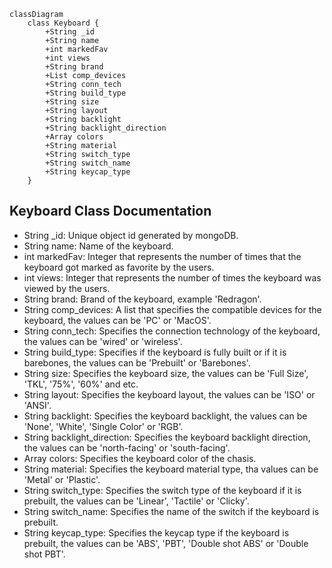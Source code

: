 ```mermaid
classDiagram
    class Keyboard {
        +String _id  
        +String name
        +int markedFav
        +int views
        +String brand
        +List comp_devices
        +String conn_tech 
        +String build_type
        +String size
        +String layout
        +String backlight
        +String backlight_direction
        +Array colors
        +String material
        +String switch_type
        +String switch_name
        +String keycap_type
    }
```

## Keyboard Class Documentation 
* String _id: Unique object id generated by mongoDB.
* String name: Name of the keyboard.
* int markedFav: Integer that represents the number of times that the keyboard got marked as favorite by the users.
* int views: Integer that represents the number of times the keyboard was viewed by the users.
* String brand: Brand of the keyboard, example 'Redragon'.
* String comp_devices: A list that specifies the compatible devices for the keyboard, the values can be 'PC' or 'MacOS'.
* String conn_tech: Specifies the connection technology of the keyboard, the values can be 'wired' or 'wireless'.
* String build_type: Specifies if the keyboard is fully built or if it is barebones, the values can be 'Prebuilt' or 'Barebones'.
* String size: Specifies the keyboard size, the values can be 'Full Size', 'TKL', '75%', '60%' and etc.
* String layout: Specifies the keyboard layout, the values can be 'ISO' or 'ANSI'.
* String backlight: Specifies the keyboard backlight, the values can be 'None', 'White', 'Single Color' or 'RGB'.
* String backlight_direction: Specifies the keyboard backlight direction, the values can be 'north-facing' or 'south-facing'.
* Array colors: Specifies the keyboard color of the chasis.
* String material: Specifies the keyboard material type, tha values can be 'Metal' or 'Plastic'.
* String switch_type: Specifies the switch type of the keyboard if it is prebuilt, the values can be 'Linear', 'Tactile' or 'Clicky'.
* String switch_name: Specifies the name of the switch if the keyboard is prebuilt.
* String keycap_type: Specifies the keycap type if the keyboard is prebuilt, the values can be 'ABS', 'PBT', 'Double shot ABS' or 'Double shot PBT'.